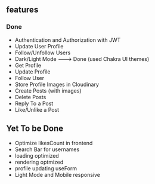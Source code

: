 ## features

### Done
- Authentication and Authorization with JWT
- Update User Profile
- Follow/Unfollow Users
- Dark/Light Mode ---> Done (used Chakra UI themes)
- Get Profile
- Update Profile
- Follow User
- Store Profile Images in Cloudinary
- Create Posts (with images)
- Delete Posts
- Reply To a Post
- Like/Unlike a Post

## Yet To be Done
- Optimize likesCount in frontend
- Search Bar for usernames
- loading optimized
- rendering optmized
- profile updating useForm 
- Light Mode and Mobile responsive